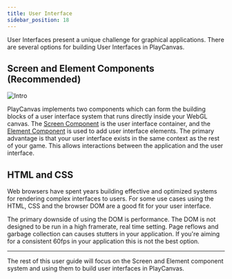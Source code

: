 ```yaml
---
title: User Interface
sidebar_position: 18
---
```


User Interfaces present a unique challenge for graphical applications. There are several options for building User Interfaces in PlayCanvas.

## Screen and Element Components (Recommended)

![Intro](/img/user-manual/user-interface/user-interface-intro-sq.png)

PlayCanvas implements two components which can form the building blocks of a user interface system that runs directly inside your WebGL canvas. The [Screen Component][2] is the user interface container, and the [Element Component][3] is used to add user interface elements. The primary advantage is that your user interface exists in the same context as the rest of your game. This allows interactions between the application and the user interface.

## HTML and CSS

Web browsers have spent years building effective and optimized systems for rendering complex interfaces to users. For some use cases using the HTML, CSS and the browser DOM are a good fit for your user interface.

The primary downside of using the DOM is performance. The DOM is not designed to be run in a high framerate, real time setting. Page reflows and garbage collection can causes stutters in your application. If you're aiming for a consistent 60fps in your application this is not the best option.

---

The rest of this user guide will focus on the Screen and Element component system and using them to build user interfaces in PlayCanvas.

[2]: /user-manual/scenes/components/screen
[3]: /user-manual/scenes/components/element
